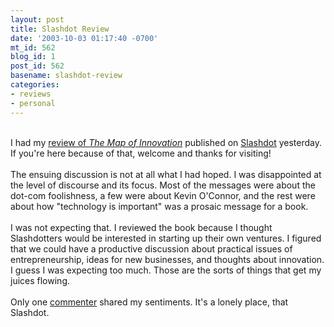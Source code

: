 ```yaml
---
layout: post
title: Slashdot Review
date: '2003-10-03 01:17:40 -0700'
mt_id: 562
blog_id: 1
post_id: 562
basename: slashdot-review
categories:
- reviews
- personal
---
```

<br />I had my <a href="/writings/html/oconnor.cfm">review of <cite>The Map of Innovation</cite></a> published on <a href="http://books.slashdot.org/article.pl?sid=03/09/30/019257&amp;mode=thread&amp;tid=187&amp;tid=98&amp;tid=99">Slashdot</a> yesterday. If you're here because of that, welcome and thanks for visiting!<br /><br />The ensuing discussion is not at all what I had hoped. I was disappointed at the level of discourse and its focus. Most of the messages were about the dot-com foolishness, a few were about Kevin O'Connor, and the rest were about how "technology is important" was a prosaic message for a book.<br /><br />I was not expecting that. I reviewed the book because I thought Slashdotters would be interested in starting up their own ventures. I figured that we could have a productive discussion about practical issues of entrepreneurship, ideas for new businesses, and thoughts about innovation. I guess I was expecting too much. Those are the sorts of things that get my juices flowing.<br /><br />Only one <a href="http://books.slashdot.org/comments.pl?sid=80470&amp;cid=7118311">commenter</a> shared my sentiments. It's a lonely place, that Slashdot.<br /><br /><br />

